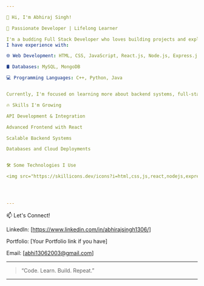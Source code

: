 ```yaml
---

👋 Hi, I'm Abhiraj Singh!

🚀 Passionate Developer | Lifelong Learner

I'm a budding Full Stack Developer who loves building projects and exploring new technologies.
I have experience with:

🌐 Web Development: HTML, CSS, JavaScript, React.js, Node.js, Express.js

🛢️ Databases: MySQL, MongoDB

💻 Programming Languages: C++, Python, Java


Currently, I'm focused on learning more about backend systems, full-stack development, and building real-world applications.

🔥 Skills I'm Growing

API Development & Integration

Advanced Frontend with React

Scalable Backend Systems

Databases and Cloud Deployments


🛠️ Some Technologies I Use

<img src="https://skillicons.dev/icons?i=html,css,js,react,nodejs,express,mongodb,mysql,java,cpp,python" alt="Skills" width="500"/>📈 GitHub Stats




---
```


📫 Let's Connect!

LinkedIn: [https://www.linkedin.com/in/abhirajsingh1306/]

Portfolio: [Your Portfolio link if you have]

Email: [abhi13062003@gmail.com]



---

> “Code. Learn. Build. Repeat.”




---
